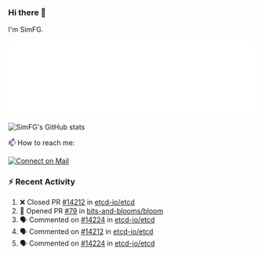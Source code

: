 ### Hi there 👋

I'm SimFG.

![Metrics](/metrics.plugin.followup.user.svg)

![SimFG's GitHub stats](https://github-readme-stats.vercel.app/api?username=SimFG&show_icons=true&theme=radical&count_private=true)

📫 How to reach me:

[![Connect on Mail](https://img.shields.io/badge/Ask%20me-anything-1abc9c.svg)](mailto:1142838399@qq.com)

### :zap: Recent Activity

<!--START_SECTION:activity-->
1. ❌ Closed PR [#14212](https://github.com/etcd-io/etcd/pull/14212) in [etcd-io/etcd](https://github.com/etcd-io/etcd)
2. 💪 Opened PR [#79](https://github.com/bits-and-blooms/bloom/pull/79) in [bits-and-blooms/bloom](https://github.com/bits-and-blooms/bloom)
3. 🗣 Commented on [#14224](https://github.com/etcd-io/etcd/issues/14224) in [etcd-io/etcd](https://github.com/etcd-io/etcd)
4. 🗣 Commented on [#14212](https://github.com/etcd-io/etcd/issues/14212) in [etcd-io/etcd](https://github.com/etcd-io/etcd)
5. 🗣 Commented on [#14224](https://github.com/etcd-io/etcd/issues/14224) in [etcd-io/etcd](https://github.com/etcd-io/etcd)
<!--END_SECTION:activity-->

